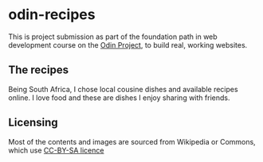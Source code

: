 # odin-recipes
This is project submission as part of the foundation path in web development course on the [Odin Project](http://www.theodinproject.com), to build real, working websites.


## The recipes

Being South Africa, I chose local cousine dishes and available recipes online. I love food and these are dishes I enjoy sharing with friends.

## Licensing

Most of the contents and images are sourced from Wikipedia or Commons, which use [CC-BY-SA licence](https://creativecommons.org/licenses/by-sa/4.0/)

